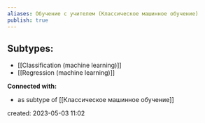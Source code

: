 ```yaml
---
aliases: Обучение с учителем (Классическое машинное обучение)
publish: true
---
```






## Subtypes:
- [[Classification (machine learning)]] 
- [[Regression (machine learning)]]










**Connected with:**
- as subtype of [[Классическое машинное обучение]]



created: 2023-05-03 11:02